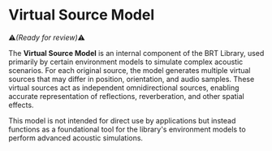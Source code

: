 # Virtual Source Model  

:warning:*(Ready for review)*:warning:

The **Virtual Source Model** is an internal component of the BRT Library, used primarily by certain environment models to simulate complex acoustic scenarios. For each original source, the model generates multiple virtual sources that may differ in position, orientation, and audio samples. These virtual sources act as independent omnidirectional sources, enabling accurate representation of reflections, reverberation, and other spatial effects.  

This model is not intended for direct use by applications but instead functions as a foundational tool for the library's environment models to perform advanced acoustic simulations.

